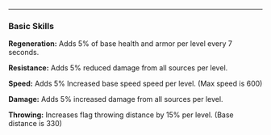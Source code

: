 
***
### Basic Skills
**Regeneration:** Adds 5% of base health and armor per level every 7 seconds.

**Resistance:** Adds 5% reduced damage from all sources per level.

**Speed:** Adds 5% Increased base speed speed per level. (Max speed is 600)

**Damage:** Adds 5% increased damage from all sources per level.

**Throwing:** Increases flag throwing distance by 15% per level. (Base distance is 330)
